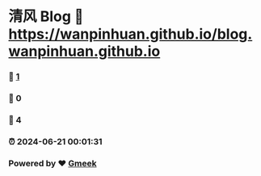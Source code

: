 # 清风 Blog :link: https://wanpinhuan.github.io/blog.wanpinhuan.github.io 
### :page_facing_up: [1](https://wanpinhuan.github.io/blog.wanpinhuan.github.io/tag.html) 
### :speech_balloon: 0 
### :hibiscus: 4 
### :alarm_clock: 2024-06-21 00:01:31 
### Powered by :heart: [Gmeek](https://github.com/Meekdai/Gmeek)

